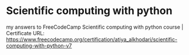 # Scientific computing with python
my answers to FreeCodeCamp Scientific computing with python course
| Certificate URL: https://www.freecodecamp.org/certification/atiya_alkhodari/scientific-computing-with-python-v7
